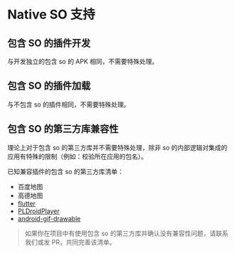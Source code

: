 # Native SO 支持

## 包含 SO 的插件开发

与开发独立的包含 so 的 APK 相同，不需要特殊处理。

## 包含 SO 的插件加载

与不包含 so 的插件相同，不需要特殊处理。

## 包含 SO 的第三方库兼容性

理论上对于包含 so 的第三方库并不需要特殊处理，除非 so 的内部逻辑对集成的应用有特殊的限制（例如：校验所在应用的包名）。

已知兼容插件的包含 so 的第三方库清单：

* 百度地图
* 高德地图
* [flutter](https://github.com/flutter/flutter)
* [PLDroidPlayer](https://github.com/pili-engineering/PLDroidPlayer)
* [android-gif-drawable](https://github.com/koral--/android-gif-drawable)

> 如果你在项目中有使用包含 so 的第三方库并确认没有兼容性问题，请联系我们或发 PR，共同完善该清单。
